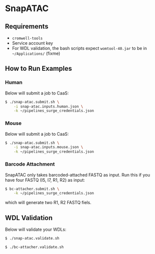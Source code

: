 # SnapATAC

## Requirements

- `cromwell-tools`
- Service account key
- For WDL validation, the bash scripts expect `womtool-40.jar` to be in `~/Applications/` (fixme)

## How to Run Examples

### Human

Below will submit a job to CaaS:

```bash
$ ./snap-atac.submit.sh \
    -i snap-atac.inputs.human.json \
    -k ~/pipelines_surge_credentials.json
```

### Mouse

Below will submit a job to CaaS:

```bash
$ ./snap-atac.submit.sh \
    -i snap-atac.inputs.mouse.json \
    -k ~/pipelines_surge_credentials.json
```

### Barcode Attachment

SnapATAC only takes barcoded-attached FASTQ as input. Run this if you have four FASTQ (I5, I7, R1, R2) as input:

```bash
$ bc-attacher.submit.sh \
    -k ~/pipelines_surge_credentials.json
```

which will generate two R1, R2 FASTQ fiels.

## WDL Validation

Below will validate your WDLs:

```bash
$ ./snap-atac.validate.sh
```

```bash
$ ./bc-attacher.validate.sh
```

